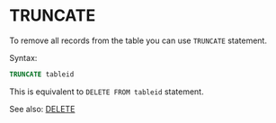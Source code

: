 # TRUNCATE

To remove all records from the table you can use ```TRUNCATE``` statement.

Syntax:
```sql
TRUNCATE tableid
```

This is equivalent to ```DELETE FROM tableid``` statement.

See also: [DELETE](Delete)